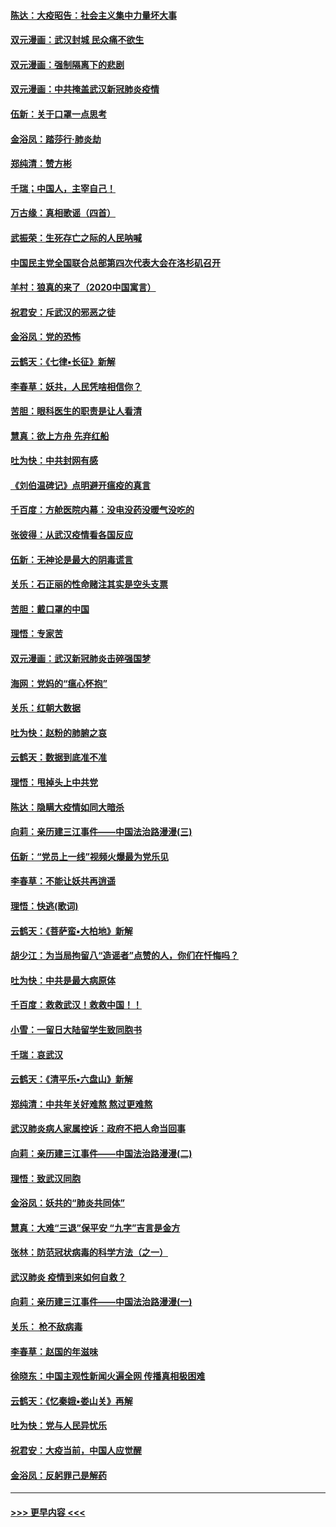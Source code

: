#### [陈达：大疫昭告：社会主义集中力量坏大事](../pages/nsc993/n11859419.md?t=02120122) 
#### [双元漫画：武汉封城 民众痛不欲生](../pages/nsc993/n11859287.md?t=02120122) 
#### [双元漫画：强制隔离下的悲剧](../pages/nsc993/n11859244.md?t=02120122) 
#### [双元漫画：中共掩盖武汉新冠肺炎疫情](../pages/nsc993/n11858249.md?t=02120122) 
#### [伍新：关于口罩一点思考](../pages/nsc993/n11859195.md?t=02120122) 
#### [金浴凤：踏莎行‧肺炎劫](../pages/nsc993/n11858227.md?t=02120122) 
#### [郑纯清：赞方彬](../pages/nsc993/n11856803.md?t=02120122) 
#### [千瑞；中国人，主宰自己！](../pages/nsc993/n11856793.md?t=02120122) 
#### [万古缘：真相歌谣（四首）](../pages/nsc993/n11856263.md?t=02120122) 
#### [武振荣：生死存亡之际的人民呐喊](../pages/nsc993/n11856256.md?t=02120122) 
#### [中国民主党全国联合总部第四次代表大会在洛杉矶召开](../pages/nsc993/n11856344.md?t=02120122) 
#### [羊村：狼真的来了（2020中国寓言）](../pages/nsc993/n11856229.md?t=02120122) 
#### [祝君安：斥武汉的邪恶之徒](../pages/nsc993/n11855861.md?t=02120122) 
#### [金浴凤：党的恐怖](../pages/nsc993/n11855849.md?t=02120122) 
#### [云鹤天：《七律▪长征》新解](../pages/nsc993/n11855479.md?t=02120122) 
#### [李春草：妖共，人民凭啥相信你？](../pages/nsc993/n11855196.md?t=02120122) 
#### [苦胆：眼科医生的职责是让人看清](../pages/nsc993/n11853840.md?t=02120122) 
#### [慧真：欲上方舟 先弃红船](../pages/nsc993/n11853483.md?t=02120122) 
#### [吐为快：中共封网有感](../pages/nsc993/n11852575.md?t=02120122) 
#### [《刘伯温碑记》点明避开瘟疫的真言](../pages/nsc993/n11852128.md?t=02120122) 
#### [千百度：方舱医院内幕：没电没药没暖气没吃的](../pages/nsc993/n11850211.md?t=02120122) 
#### [张彼得：从武汉疫情看各国反应](../pages/nsc993/n11850102.md?t=02120122) 
#### [伍新：无神论是最大的阴毒谎言](../pages/nsc993/n11846129.md?t=02120122) 
#### [关乐：石正丽的性命赌注其实是空头支票](../pages/nsc993/n11846109.md?t=02120122) 
#### [苦胆：戴口罩的中国](../pages/nsc993/n11845576.md?t=02120122) 
#### [理悟：专家苦](../pages/nsc993/n11845564.md?t=02120122) 
#### [双元漫画：武汉新冠肺炎击碎强国梦](../pages/nsc993/n11843320.md?t=02120122) 
#### [海网：党妈的“瘟心怀抱”](../pages/nsc993/n11840740.md?t=02120122) 
#### [关乐：红朝大数据](../pages/nsc993/n11840675.md?t=02120122) 
#### [吐为快：赵粉的肺腑之哀](../pages/nsc993/n11840618.md?t=02120122) 
#### [云鹤天：数据到底准不准](../pages/nsc993/n11840325.md?t=02120122) 
#### [理悟：甩掉头上中共党](../pages/nsc993/n11838826.md?t=02120122) 
#### [陈达：隐瞒大疫情如同大暗杀](../pages/nsc993/n11838771.md?t=02120122) 
#### [向莉：亲历建三江事件——中国法治路漫漫(三)](../pages/nsc993/n11831825.md?t=02120122) 
#### [伍新：“党员上一线”视频火爆最为党乐见](../pages/nsc993/n11838200.md?t=02120122) 
#### [李春草：不能让妖共再逍遥](../pages/nsc993/n11838102.md?t=02120122) 
#### [理悟：快逃(歌词)](../pages/nsc993/n11838083.md?t=02120122) 
#### [云鹤天：《菩萨蛮▪大柏地》新解](../pages/nsc993/n11838059.md?t=02120122) 
#### [胡少江：为当局拘留八“造谣者”点赞的人，你们在忏悔吗？](../pages/nsc993/n11836801.md?t=02120122) 
#### [吐为快：中共是最大病原体](../pages/nsc993/n11836748.md?t=02120122) 
#### [千百度：救救武汉！救救中国！！](../pages/nsc993/n11836145.md?t=02120122) 
#### [小雪：一留日大陆留学生致同胞书](../pages/nsc993/n11834624.md?t=02120122) 
#### [千瑞：哀武汉](../pages/nsc993/n11833647.md?t=02120122) 
#### [云鹤天：《清平乐▪六盘山》新解](../pages/nsc993/n11833611.md?t=02120122) 
#### [郑纯清：中共年关好难熬 熬过更难熬](../pages/nsc993/n11833489.md?t=02120122) 
#### [武汉肺炎病人家属控诉：政府不把人命当回事](../pages/nsc993/n11833205.md?t=02120122) 
#### [向莉：亲历建三江事件——中国法治路漫漫(二)](../pages/nsc993/n11829102.md?t=02120122) 
#### [理悟：致武汉同胞](../pages/nsc993/n11831522.md?t=02120122) 
#### [金浴凤：妖共的“肺炎共同体”](../pages/nsc993/n11829448.md?t=02120122) 
#### [慧真：大难“三退”保平安 “九字”吉言是金方](../pages/nsc993/n11829501.md?t=02120122) 
#### [张林：防范冠状病毒的科学方法（之一）](../pages/nsc993/n11828618.md?t=02120122) 
#### [武汉肺炎 疫情到来如何自救？](../pages/nsc993/n11827632.md?t=02120122) 
#### [向莉：亲历建三江事件——中国法治路漫漫(一)](../pages/nsc993/n11827190.md?t=02120122) 
#### [关乐： 枪不敌病毒](../pages/nsc993/n11826746.md?t=02120122) 
#### [李春草：赵国的年滋味](../pages/nsc993/n11826321.md?t=02120122) 
#### [徐晓东：中国主观性新闻火遍全网 传播真相极困难](../pages/nsc993/n11826508.md?t=02120122) 
#### [云鹤天：《忆秦娥▪娄山关》再解](../pages/nsc993/n11824682.md?t=02120122) 
#### [吐为快：党与人民异忧乐](../pages/nsc993/n11824660.md?t=02120122) 
#### [祝君安：大疫当前，中国人应觉醒](../pages/nsc993/n11821946.md?t=02120122) 
#### [金浴凤：反躬罪己是解药](../pages/nsc993/n11820280.md?t=02120122) 

----
#### [ >>> 更早内容 <<< ](../indexes/nsc993-earlier.md)
